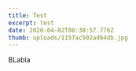 ```yaml
---
title: Test
excerpt: test
date: 2020-04-02T08:30:57.776Z
thumb: uploads/1157ac502ad64db.jpg
---
```

BLabla